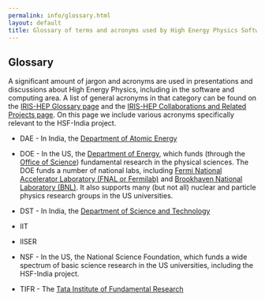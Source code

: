 ```yaml
---
permalink: info/glossary.html
layout: default
title: Glossary of terms and acronyms used by High Energy Physics Software and Computing
---
```


## Glossary

A significant amount of jargon and acronyms are used in presentations and
discussions about High Energy Physics, including in the software and
computing area. A list of general acronyms in that category can be found
on the [IRIS-HEP Glossary page](https://iris-hep.org/glossary.html) and
the [IRIS-HEP Collaborations and Related Projects page](https://iris-hep.org/collaborations). On this page we include various acronyms specifically relevant 
to the HSF-India project.

  * DAE - In India, the [Department of Atomic Energy](https://dae.gov.in)

  * DOE - In the US, the [Department of Energy](https://www.energy.gov), which funds (through the [Office of Science](https://www.energy.gov/science/office-science)) fundamental research in the physical sciences. The DOE funds a number of national labs, including [Fermi National Accelerator Laboratory (FNAL or Fermilab)](https://www.fnal.gov) and [Brookhaven National Laboratory (BNL)](https://www.bnl.gov/world/). It also supports many (but not all) nuclear and particle physics research groups in the US universities.

  * DST - In India, the [Department of Science and Technology](https://dst.gov.in)

  * IIT

  * IISER

  * NSF - In the US, the National Science Foundation, which funds a wide spectrum of basic science research in the US universities, including the HSF-India project.

  * TIFR - The [Tata Institute of Fundamental Research](https://www.tifr.res.in)
